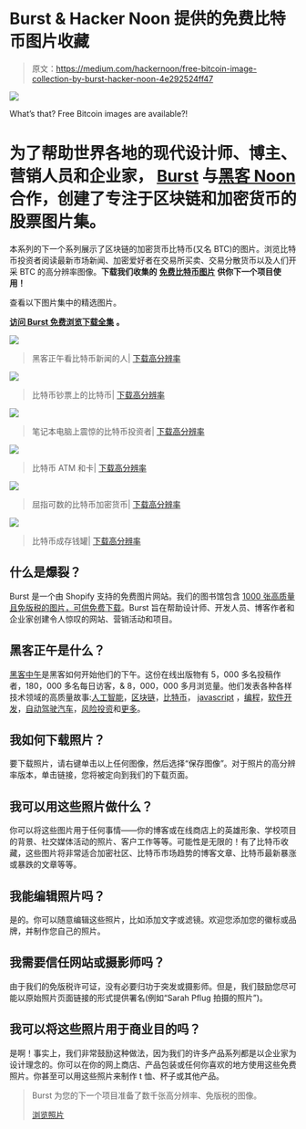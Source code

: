 # Burst & Hacker Noon 提供的免费比特币图片收藏

> 原文：<https://medium.com/hackernoon/free-bitcoin-image-collection-by-burst-hacker-noon-4e292524ff47>

![](img/f76ffe3dac6fb7e98aa8f919f9d8a023.png)

What’s that? Free Bitcoin images are available?!

# 为了帮助世界各地的现代设计师、博主、营销人员和企业家， [Burst](http://burst.shopify.com) 与[黑客 Noon](http://hackernoon.com) 合作，创建了专注于区块链和加密货币的股票图片集。

本系列的下一个系列展示了区块链的加密货币比特币(又名 BTC)的图片。浏览比特币投资者阅读最新市场新闻、加密爱好者在交易所买卖、交易分散货币以及人们开采 BTC 的高分辨率图像。**下载我们收集的** [**免费比特币图片**](https://burst.shopify.com/bitcoin) **供你下一个项目使用！**

查看以下图片集中的精选图片。

[**访问 Burst 免费浏览下载全集**](https://burst.shopify.com/bitcoin) **。**

![](img/898eb7b043fe4eaf6625e3bf4802f3bb.png)

> 黑客正午看比特币新闻的人| [下载高分辨率](https://burst.shopify.com/photos/man-reading-hackernoon-bitcoin-article)

![](img/410a3597caa83c782546ccf5a3525a36.png)

> 比特币钞票上的比特币| [下载高分辨率](https://burst.shopify.com/photos/bitcoin-coin-on-bills-of-cash-money)

![](img/f76ffe3dac6fb7e98aa8f919f9d8a023.png)

> 笔记本电脑上震惊的比特币投资者| [下载高分辨率](https://burst.shopify.com/photos/shocked-bitcoin-investor-on-laptop)

![](img/8b45f381a929fc5980375ea0ce58989f.png)

> 比特币 ATM 和卡| [下载高分辨率](https://burst.shopify.com/photos/bitcoin-atm-and-card)

![](img/a9a62b943b54a1f308f8f97e8b17d8db.png)

> 屈指可数的比特币加密货币| [下载高分辨率](https://burst.shopify.com/photos/handful-of-bitcoin-cryptocurrency)

![](img/88608713afa76efa46b2f095848badc1.png)

> 比特币成存钱罐| [下载高分辨率](https://burst.shopify.com/photos/bitcoin-into-piggy-bank)

## 什么是爆裂？

Burst 是一个由 Shopify 支持的免费图片网站。我们的图书馆包含 [1000 张高质量且免版税的图片，可供免费下载](https://burst.shopify.com/)。Burst 旨在帮助设计师、开发人员、博客作者和企业家创建令人惊叹的网站、营销活动和项目。

## 黑客正午是什么？

[黑客中午](https://hackernoon.com)是黑客如何开始他们的下午。这份在线出版物有 5，000 多名投稿作者，180，000 多名每日访客，& 8，000，000 多月浏览量。他们发表各种各样技术领域的高质量故事:[人工智能](https://hackernoon.com/artificial-intelligence/home)，[区块链](https://hackernoon.com/blockchain/home)，[比特币](https://hackernoon.com/bitcoin/home)， [javascript](https://hackernoon.com/javascript/home) ，[编程](https://hackernoon.com/tagged/programming)，[软件开发](https://hackernoon.com/tagged/software-development)，[自动驾驶汽车](https://hackernoon.com/tagged/self-driving-cars)，[风险投资](https://hackernoon.com/venture-capital/home)和[更多](http://hackernoon.com/latest)。

## 我如何下载照片？

要下载照片，请右键单击以上任何图像，然后选择“保存图像”。对于照片的高分辨率版本，单击链接，您将被定向到我们的下载页面。

## 我可以用这些照片做什么？

你可以将这些图片用于任何事情——你的博客或在线商店上的英雄形象、学校项目的背景、社交媒体活动的照片、客户工作等等。可能性是无限的！有了比特币收藏，这些图片将非常适合加密社区、比特币市场趋势的博客文章、比特币最新暴涨或暴跌的文章等等。

## 我能编辑照片吗？

是的。你可以随意编辑这些照片，比如添加文字或滤镜。欢迎您添加您的徽标或品牌，并制作您自己的照片。

## 我需要信任网站或摄影师吗？

由于我们的免版税许可证，没有必要归功于突发或摄影师。但是，我们鼓励您尽可能以原始照片页面链接的形式提供署名(例如“Sarah Pflug 拍摄的照片”)。

## 我可以将这些照片用于商业目的吗？

是啊！事实上，我们非常鼓励这种做法，因为我们的许多产品系列都是以企业家为设计理念的。你可以在你的网上商店、产品包装或任何你喜欢的地方使用这些免费照片。你甚至可以用这些照片来制作 t 恤、杯子或其他产品。

> Burst 为您的下一个项目准备了数千张高分辨率、免版税的图像。
> 
> [浏览照片](https://burst.shopify.com/free-images)